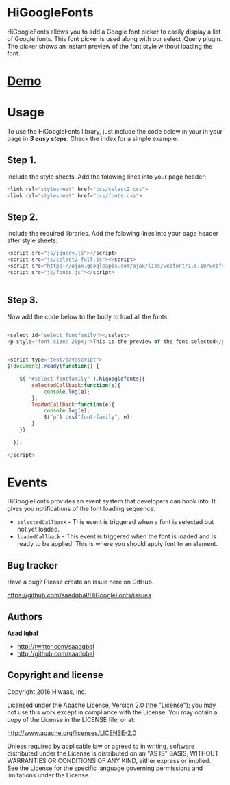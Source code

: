 # HiGoogleFonts
HiGoogleFonts allows you to add a Google font picker to easily display a list of Google fonts. This font picker is used along with our select jQuery plugin. The picker shows an instant preview of the font style without loading the font.

[Demo](https://rawgit.com/saadqbal/HiGoogleFonts/master/index.html
)
======


Usage
======

To use the HiGoogleFonts library, just include the code below in your in your page in **_3 easy steps_**. Check the index for a simple example:

Step 1.
------

Include the style sheets. Add the folowing lines into your page header:
```javascript
<link rel="stylesheet" href="css/select2.css">
<link rel="stylesheet" href="css/fonts.css">
```

Step 2.
------

Include the required libraries. Add the folowing lines into your page header after style sheets:
```javascript
<script src="js/jquery.js"></script>
<script src="js/select2.full.js"></script>
<script src="https://ajax.googleapis.com/ajax/libs/webfont/1.5.18/webfont.js"></script>
<script src="js/fonts.js"></script>
   
```


Step 3.
------

Now add the code below to the body to load all the fonts:


```javascript

<select id="select_fontfamily"></select>
<p style="font-size: 20px;">This is the preview of the font selected</p>


<script type="text/javascript">
$(document).ready(function() {
 
	$( "#select_fontfamily" ).higooglefonts({			
		selectedCallback:function(e){
			console.log(e);
		},
		loadedCallback:function(e){
			console.log(e);
			$("p").css("font-family", e);
		}			
	});

  }); 
  
</script>
```

Events
======

HiGoogleFonts provides an event system that developers can hook into. It gives you notifications of the font loading sequence.

  * `selectedCallback` - This event is triggered when a font is selected but not yet loaded.
  * `loadedCallback` - This event is triggered when the font is loaded and is ready to be applied. This is where you should apply font to an element.
 
  
Bug tracker
-----------

Have a bug? Please create an issue here on GitHub.

https://github.com/saadqbal/HiGoogleFonts/issues


Authors
-------

**Asad Iqbal**

+ http://twitter.com/saadqbal
+ http://github.com/saadqbal



Copyright and license
---------------------

Copyright 2016 Hiwaas, Inc.

Licensed under the Apache License, Version 2.0 (the "License");
you may not use this work except in compliance with the License.
You may obtain a copy of the License in the LICENSE file, or at:

   http://www.apache.org/licenses/LICENSE-2.0

Unless required by applicable law or agreed to in writing, software
distributed under the License is distributed on an "AS IS" BASIS,
WITHOUT WARRANTIES OR CONDITIONS OF ANY KIND, either express or implied.
See the License for the specific language governing permissions and
limitations under the License.